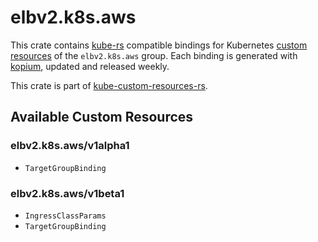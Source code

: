 <!--
SPDX-FileCopyrightText: The kube-custom-resources-rs Authors
SPDX-License-Identifier: 0BSD
 -->

# elbv2.k8s.aws

This crate contains [kube-rs](https://kube.rs/) compatible bindings for Kubernetes [custom resources](https://kubernetes.io/docs/tasks/extend-kubernetes/custom-resources/custom-resource-definitions/) of the `elbv2.k8s.aws` group. Each binding is generated with [kopium](https://github.com/kube-rs/kopium), updated and released weekly.

This crate is part of [kube-custom-resources-rs](https://github.com/metio/kube-custom-resources-rs).

## Available Custom Resources

### elbv2.k8s.aws/v1alpha1
- `TargetGroupBinding`
### elbv2.k8s.aws/v1beta1
- `IngressClassParams`
- `TargetGroupBinding`
